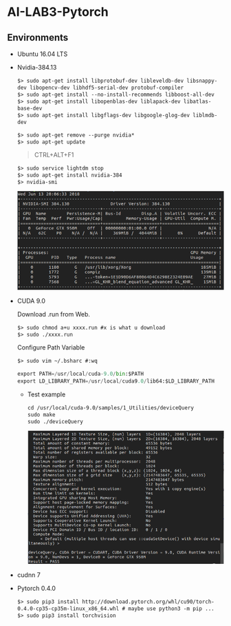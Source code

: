 # AI-LAB3-Pytorch 
## Environments
* Ubuntu 16.04 LTS

* Nvidia-384.13

  ```shell
  $> sudo apt-get install libprotobuf-dev libleveldb-dev libsnappy-dev libopencv-dev libhdf5-serial-dev protobuf-compiler
  $> sudo apt-get install --no-install-recommends libboost-all-dev
  $> sudo apt-get install libopenblas-dev liblapack-dev libatlas-base-dev
  $> sudo apt-get install libgflags-dev libgoogle-glog-dev liblmdb-dev
  ```

  ```shell
  $> sudo apt-get remove --purge nvidia*
  $> sudo apt-get update
  ```
  > CTRL+ALT+F1

  ```shell
  $> sudo service lightdm stop
  $> sudo apt-get install nvidia-384
  $> nvidia-smi
  ```
  ![1528892035615](assets/1528892035615.png)	

* CUDA 9.0

  Download .run from Web.

  ```shell
  $> sudo chmod a+u xxxx.run #x is what u download
  $> sudo ./xxxx.run
  ```

  Configure Path Variable

  ```shell
  $> sudo vim ~/.bsharc #:wq
  ```

  ```python
  export PATH=/usr/local/cuda-9.0/bin:$PATH
  export LD_LIBRARY_PATH=/usr/local/cuda9.0/lib64:$LD_LIBRARY_PATH
  ```

  * Test example

    ```shel
    cd /usr/local/cuda-9.0/samples/1_Utilities/deviceQuery
    sudo make
    sudo ./deviceQuery
    ```

    ![1528892397203](assets/1528892397203.png)

* cudnn 7

* Pytorch 0.4.0 

  ```shell
  $> sudo pip3 install http://download.pytorch.org/whl/cu90/torch-0.4.0-cp35-cp35m-linux_x86_64.whl # maybe use python3 -m pip ...
  $> sudo pip3 install torchvision
  ```

  